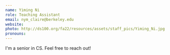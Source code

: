 ```yaml
---
name: Yiming Ni
role: Teaching Assistant
email: nym_claire@berkeley.edu
website: 
photo: http://ds100.org/fa22/resources/assets/staff_pics/Yiming_Ni.jpg
pronouns: 
---
```

I'm a senior in CS. Feel free to reach out!
